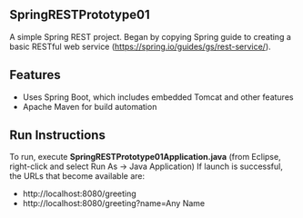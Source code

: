 ## SpringRESTPrototype01
A simple Spring REST project. Began by copying Spring guide to creating a basic RESTful web service (https://spring.io/guides/gs/rest-service/).

## Features
* Uses Spring Boot, which includes embedded Tomcat and other features
* Apache Maven for build automation

## Run Instructions
To run, execute **SpringRESTPrototype01Application.java** (from Eclipse, right-click and select Run As -> Java Application)
If launch is successful, the URLs that become available are: 
* http://localhost:8080/greeting
* http://localhost:8080/greeting?name=Any Name
